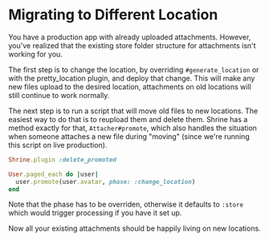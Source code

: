 # Migrating to Different Location

You have a production app with already uploaded attachments. However, you've
realized that the existing store folder structure for attachments isn't working
for you.

The first step is to change the location, by overriding `#generate_location` or
with the pretty_location plugin, and deploy that change. This will make any new
files upload to the desired location, attachments on old locations will still
continue to work normally.

The next step is to run a script that will move old files to new locations. The
easiest way to do that is to reupload them and delete them. Shrine has a method
exactly for that, `Attacher#promote`, which also handles the situation when
someone attaches a new file during "moving" (since we're running this script on
live production).

```rb
Shrine.plugin :delete_promoted

User.paged_each do |user|
  user.promote(user.avatar, phase: :change_location)
end
```

Note that the phase has to be overriden, otherwise it defaults to `:store`
which would trigger processing if you have it set up.

Now all your existing attachments should be happily living on new locations.
